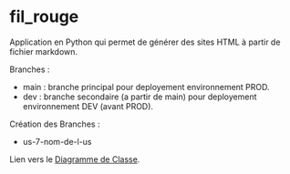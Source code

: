 # fil_rouge
Application en Python qui permet de générer des sites HTML à partir de fichier markdown.

Branches :
* main : branche principal pour deployement environnement PROD.
* dev : branche secondaire (a partir de main) pour deployement environnement DEV (avant PROD).

Création des Branches :
* us-7-nom-de-l-us

Lien vers le [Diagramme de Classe](https://app.diagrams.net/#Hhoussembenali%2Ffil_rouge%2Fdiagramme-classe%2Fdiagramme%2FDiagramme_Classe_Fil_Rouge.drawio).